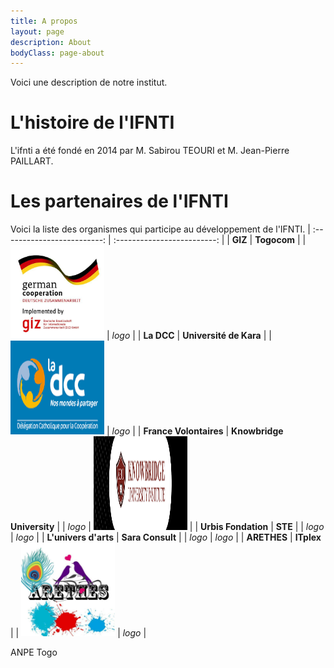 ```yaml
---
title: A propos
layout: page
description: About
bodyClass: page-about
---
```


Voici une description de notre institut.

# L'histoire de l'IFNTI

L'ifnti a été fondé en 2014 par M. Sabirou TEOURI et M. Jean-Pierre PAILLART.


# Les partenaires de l'IFNTI
Voici la liste des organismes qui participe au développement de l'IFNTI.
| :-------------------------: | :-------------------------: |
|            **GIZ**              |         __Togocom__             |
| <img src="images/partenaires/giz_large.jpg" alt="GIZ" width="150" height="150"/>  | *logo* |
|           **La DCC**          |    __Université de Kara__       |
| <img src="images/partenaires/ladcc.png" alt="GIZ" width="150" height="150"/>  | *logo* |
|    **France Volontaires**       |      __Knowbridge University__            |
| *logo* | <img src="images/partenaires/KBU.png" alt="GIZ" width="150" height="150"/> |
|      **Urbis Fondation**        |            __STE__              |
| *logo* | *logo* |
|     **L'univers d'arts**        |      __Sara Consult__           |
| *logo*  | *logo* |
|         **ARETHES**           |          __ITplex__             |
| <img src="images/partenaires/arethes.jpeg" alt="GIZ" width="150" height="150"/>  | *logo* |

ANPE Togo
